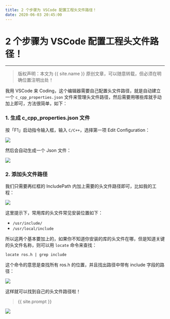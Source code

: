 ```yaml
---
title: 2 个步骤为 VSCode 配置工程头文件路径！
date: 2020-06-03 20:45:00
---
```

# 2 个步骤为 VSCode 配置工程头文件路径！
***
> 版权声明：本文为 {{ site.name }} 原创文章，可以随意转载，但必须在明确位置注明出处！

我用 VSCode 来 Coding，这个编辑器需要自己配置头文件路径，就是自动建立一个 `c_cpp_properties.json` 文件来管理头文件路径，然后需要用哪些库就手动加上即可，方法很简单，如下：

### 1. 生成 c_cpp_properties.json 文件

按「F1」启动指令输入框，输入 `C/C++`，选择第一项 Edit Configuration：

![](https://dlonng.oss-cn-shenzhen.aliyuncs.com/blog/vscode_c_cpp.png)

然后会自动生成一个 Json 文件：

![](https://dlonng.oss-cn-shenzhen.aliyuncs.com/blog/vscode_json_file.png)

### 2. 添加头文件路径

我们只需要再红框的 IncludePath 内加上需要的头文件路径即可，比如我的工程：

![](https://dlonng.oss-cn-shenzhen.aliyuncs.com/blog/my_vscode_json.png)

这里提示下，常用库的头文件常见安装位置如下：

- `/usr/include/`
- `/usr/local/include`

所以这两个基本要加上的，如果你不知道你安装的库的头文件在哪，但是知道关键的头文件名称，则可以用 `locate` 命令来查找：

```shell
locate ros.h | grep include
```

这个命令的意思是查找所有 ros.h 的位置，并且找出路径中带有 include 字段的路径：

![](https://dlonng.oss-cn-shenzhen.aliyuncs.com/blog/locate_ros.png)

这样就可以找到自己的头文件路径啦！


> {{ site.prompt }}



![](https://dlonng.oss-cn-shenzhen.aliyuncs.com/blog/dlonng_qrcode.jpg#pic_center)